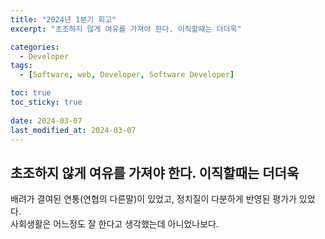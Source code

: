 ```yaml
---
title: "2024년 1분기 회고"
excerpt: "초조하지 않게 여유를 가져야 한다. 이직할때는 더더욱"

categories:
  - Developer
tags:
  - [Software, web, Developer, Software Developer]

toc: true
toc_sticky: true
 
date: 2024-03-07
last_modified_at: 2024-03-07
---   
```


## 초조하지 않게 여유를 가져야 한다. 이직할때는 더더욱

배려가 결여된 연통(연협의 다른말)이 있었고, 정치질이 다분하게 반영된 평가가 있었다.    
사회생활은 어느정도 잘 한다고 생각했는데 아니었나보다.    